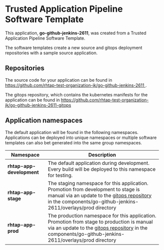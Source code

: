 # Trusted Application Pipeline Software Template

This application, **go-github-jenkins-2611**, was created from a Trusted Application Pipeline Software Template.

The software templates create a new source and gitops deployment repositories with a sample source application. 

## Repositories

The source code for your application can be found in [https://github.com/rhtap-test-organization-jk/go-github-jenkins-2611 ](https://github.com/rhtap-test-organization-jk/go-github-jenkins-2611 ).
 
The gitops repository, which contains the kubernetes manifests for the application can be found in 
[https://github.com/rhtap-test-organization-jk/go-github-jenkins-2611-gitops ](https://github.com/rhtap-test-organization-jk/go-github-jenkins-2611-gitops ) 

## Application namespaces 

The default application will be found in the following namespaces. Applications can be deployed into unique namespaces or multiple software templates can also bet generated into the same group namespaces.  

|  Namespace   |  Description   |  
| -------- | -------- |   
| **rhtap-app-development** | The default application during development. Every build will be deployed to this namespace for testing. | 
| **rhtap-app-stage** | The staging namespace for this application. Promotion from development to stage is manual via an update to the [gitops repository](https://github.com/rhtap-test-organization-jk/go-github-jenkins-2611-gitops ) in the components/go-github-jenkins-2611/overlays/prod directory |  
| **rhtap-app-prod** | The production namespace for this application. Promotion from stage to production is manual via an update to the [gitops repository](https://github.com/rhtap-test-organization-jk/go-github-jenkins-2611-gitops ) in the components/go-github-jenkins-2611/overlays/prod directory | 